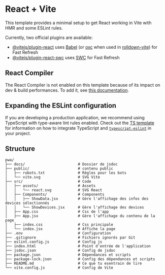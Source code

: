 # React + Vite

This template provides a minimal setup to get React working in Vite with HMR and some ESLint rules.

Currently, two official plugins are available:

- [@vitejs/plugin-react](https://github.com/vitejs/vite-plugin-react/blob/main/packages/plugin-react) uses [Babel](https://babeljs.io/) (or [oxc](https://oxc.rs) when used in [rolldown-vite](https://vite.dev/guide/rolldown)) for Fast Refresh
- [@vitejs/plugin-react-swc](https://github.com/vitejs/vite-plugin-react/blob/main/packages/plugin-react-swc) uses [SWC](https://swc.rs/) for Fast Refresh

## React Compiler

The React Compiler is not enabled on this template because of its impact on dev & build performances. To add it, see [this documentation](https://react.dev/learn/react-compiler/installation).

## Expanding the ESLint configuration

If you are developing a production application, we recommend using TypeScript with type-aware lint rules enabled. Check out the [TS template](https://github.com/vitejs/vite/tree/main/packages/create-vite/template-react-ts) for information on how to integrate TypeScript and [`typescript-eslint`](https://typescript-eslint.io) in your project.

## Structure
```
pwa/
├── docs/                        # Dossier de jsdoc
├── public/                      # contenu public
│   ├── robots.txt               # Règles pour les bots
│   └── vite.svg                 # SVG Vite
├── src/                         # Code
│   ├── assets/                  # Assets
│   │   └── react.svg            # SVG React
│   ├── Components/              # Components
│   │   ├── ShowData.jsx         # Gère l'affichage des infos des devices sélectionnés
│   │   └── ShowDevices.jsx      # Gère l'affichage des devices
│   ├── App.css                  # Css de l'app
│   ├── App.jsx                  # Gère l'affichage du contenu de la page
│   ├── index.css                # Css principale
│   └── index.jsx                # Affiche la page
├── .env                         # Configuration
├── .gitignore                   # Fichiers ignorés par Git
├── eslint.config.js             # Config js
├── index.html                   # Point d'entrée de l'application
├── jsdoc.json                   # Config de jsdoc
├── package.json                 # Dépendances et scripts
├── package-lock.json            # Config des dépendances et scripts
├── README.md                    # Ce que tu esentrain de lire
└── vite.config.js               # Config de Vite
```